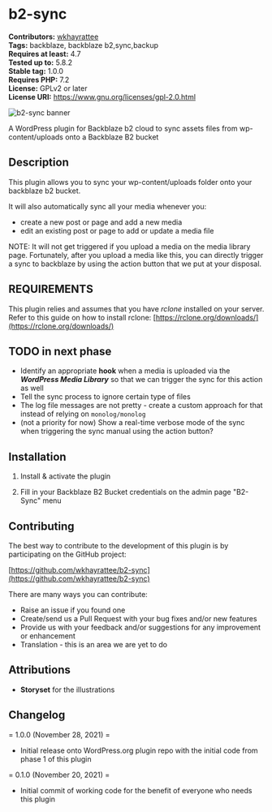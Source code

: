 # b2-sync #
**Contributors:** [wkhayrattee](https://profiles.wordpress.org/wkhayrattee/)  
**Tags:** backblaze, backblaze b2,sync,backup  
**Requires at least:** 4.7  
**Tested up to:** 5.8.2  
**Stable tag:** 1.0.0  
**Requires PHP:** 7.2  
**License:** GPLv2 or later  
**License URI:** https://www.gnu.org/licenses/gpl-2.0.html  

![b2-sync banner](https://ik.imagekit.io/wkhayrattee/b2sync/banner-1544x500_Hd3BLN-Sz8.png?updatedAt=1638126306180)

A WordPress plugin for Backblaze b2 cloud to sync assets files from wp-content/uploads onto a Backblaze B2 bucket

## Description ##

This plugin allows you to sync your wp-content/uploads folder onto your backblaze b2 bucket.

It will also automatically sync all your media whenever you:
- create a new post or page and add a new media
- edit an existing post or page to add or update a media file

NOTE:
It will not get triggered if you upload a media on the media library page.
Fortunately, after you upload a media like this, you can directly trigger a sync to backblaze by using the action button that we put at your disposal.

## REQUIREMENTS ##

This plugin relies and assumes that you have *rclone* installed on your server.
Refer to this guide on how to install rclone: [https://rclone.org/downloads/](https://rclone.org/downloads/)

## TODO in next phase ##

- Identify an appropriate **hook** when a media is uploaded via the ***WordPress Media Library*** so that we can trigger the sync for this action as well
- Tell the sync process to ignore certain type of files
- The log file messages are not pretty - create a custom approach for that instead of relying on `monolog/monolog`
- (not a priority for now) Show a real-time verbose mode of the sync when triggering the sync manual using the action button?

## Installation ##

1) Install & activate the plugin

2) Fill in your Backblaze B2 Bucket credentials on the admin page "B2-Sync" menu


## Contributing ##

The best way to contribute to the development of this plugin is by participating on the GitHub project:

[https://github.com/wkhayrattee/b2-sync](https://github.com/wkhayrattee/b2-sync)

There are many ways you can contribute:

* Raise an issue if you found one
* Create/send us a Pull Request with your bug fixes and/or new features
* Provide us with your feedback and/or suggestions for any improvement or enhancement
* Translation - this is an area we are yet to do

## Attributions ##
* **Storyset** for the illustrations

## Changelog ##

= 1.0.0 (November 28, 2021) =
* Initial release onto WordPress.org plugin repo with the initial code from phase 1 of this plugin

= 0.1.0 (November 20, 2021) =
* Initial commit of working code for the benefit of everyone who needs this plugin
